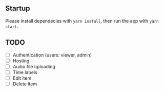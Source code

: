 ## Startup
Please install dependecies with `yarn install`,
then run the app with `yarn start`.

## TODO

- [ ] Authentication (users: viewer, admin)
- [ ] Hosting
- [ ] Audio file uploading
- [ ] Time labels
- [ ] Edit item
- [ ] Delete item